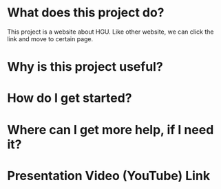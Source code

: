 <h1> What does this project do? </h1>
  This project is a website about HGU. Like other website, we can click the link and move to certain page.
  
<h1>Why is this project useful?</h1>   

<h1>How do I get started?</h1>
    
<h1>Where can I get more help, if I need it?</h1>

<h1>Presentation Video (YouTube) Link</h1>
